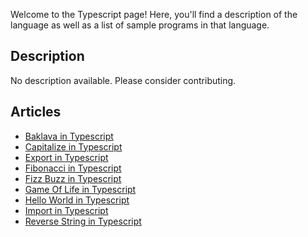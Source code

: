 Welcome to the Typescript page! Here, you'll find a description of the language as well as a list of sample programs in that language.

## Description

No description available. Please consider contributing.

## Articles

- [Baklava in Typescript](https://sampleprograms.io/projects/baklava/typescript)
- [Capitalize in Typescript](https://sampleprograms.io/projects/capitalize/typescript)
- [Export in Typescript](https://sampleprograms.io/projects/import-export/typescript)
- [Fibonacci in Typescript](https://sampleprograms.io/projects/fibonacci/typescript)
- [Fizz Buzz in Typescript](https://sampleprograms.io/projects/fizz-buzz/typescript)
- [Game Of Life in Typescript](https://sampleprograms.io/projects/game-of-life/typescript)
- [Hello World in Typescript](https://sampleprograms.io/projects/hello-world/typescript)
- [Import in Typescript](https://sampleprograms.io/projects/import-export/typescript)
- [Reverse String in Typescript](https://sampleprograms.io/projects/reverse-string/typescript)